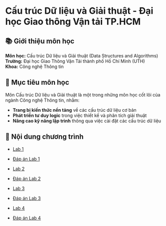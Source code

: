 # Cấu trúc Dữ liệu và Giải thuật - Đại học Giao thông Vận tải TP.HCM

## 📚 Giới thiệu môn học

**Môn học:** Cấu trúc Dữ liệu và Giải thuật (Data Structures and Algorithms)  
**Trường:** Đại học Giao Thông Vận Tải thành phố Hồ Chí Minh (UTH)  
**Khoa:** Công nghệ Thông tin

## 🎯 Mục tiêu môn học

Môn Cấu trúc Dữ liệu và Giải thuật là một trong những môn học cốt lõi của ngành Công nghệ Thông tin, nhằm:

- **Trang bị kiến thức nền tảng** về các cấu trúc dữ liệu cơ bản
- **Phát triển tư duy logic** trong việc thiết kế và phân tích giải thuật
- **Nâng cao kỹ năng lập trình** thông qua việc cài đặt các cấu trúc dữ liệu

## 📖 Nội dung chương trình

- [Lab 1](./DeBai-Va-DapAn-Lab/Lab1.pdf)

- [Đáp án Lab 1](./DeBai-Va-DapAn-Lab/DA-Lab1.pdf)

- [Lab 2](./DeBai-Va-DapAn-Lab/Lab2.pdf)

- [Đáp án Lab 2](./DeBai-Va-DapAn-Lab/DA-Lab2.pdf)

- [Lab 3](./DeBai-Va-DapAn-Lab/Lab3.pdf)

- [Đáp án Lab 3](./DeBai-Va-DapAn-Lab/DA-Lab3.pdf)

- [Lab 4](./DeBai-Va-DapAn-Lab/Lab4.pdf)

- [Đáp án Lab 4](./DeBai-Va-DapAn-Lab/DA-Lab4.pdf)
